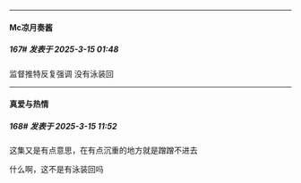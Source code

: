 ﻿
*****

####  Mc凉月奏酱  
##### 167#       发表于 2025-3-15 01:48

监督推特反复强调 没有泳装回


*****

####  真爱与热情  
##### 168#       发表于 2025-3-15 11:52

这集又是有点意思，在有点沉重的地方就是蹭蹭不进去

什么啊，这不是有泳装回吗

